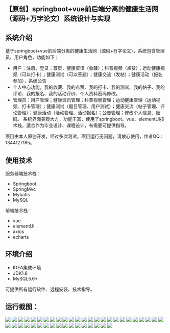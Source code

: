 ## 【原创】springboot+vue前后端分离的健康生活网（源码+万字论文）系统设计与实现

## 系统介绍

基于springboot+vue前后端分离的健康生活网（源码+万字论文），系统包含管理员、用户角色，功能如下：
- 用户：注册、登录；首页，健康资讯（收藏）；科普视频（点赞）；运动健康视频（可以打卡）；健康测试（可以答题）；健康交流（发帖）；健康活动（报名参加），系统公告
- 个人中心功能，我的收藏、我的点赞、我的打卡、我的测试、我的帖子、我的评论、我的报名、我的活动评价、个人资料密码修改。
- 管理员：用户管理；健康资讯管理；科普视频管理；运动健康管理（运动视频、打卡管理）；健康测试（题目管理、用户测试）；健康交流（帖子管理、评论管理）；健康活动（活动管理、活动报名）；公告管理；修改个人信息、密码。
系统界面美观大方，功能丰富，使用了springboot、vue、elementUi技术栈，适合作为毕业设计、课程设计，有需要可提供指导。

项目由本人原创开发，经过多次测试，项目运行无问题，请放心使用，作者QQ：1344127185。

## 使用技术

服务器端技术栈：

- Springboot
- SpringMvc
- Mybatis
- MySQL

前端技术栈：

- vue
- elementUI
- axios
- echarts

## 环境介绍

- IDEA集成环境
- JDK1.8
- MySQL5.6+

可提供所有运行软件、远程安装、技术指导。

## 运行截图：
![](https://github.com/itcoderyhl/sport-health-back/blob/main/images/1.png)
![](https://github.com/itcoderyhl/sport-health-back/blob/main/images/2.png)
![](https://github.com/itcoderyhl/sport-health-back/blob/main/images/3.png)
![](https://github.com/itcoderyhl/sport-health-back/blob/main/images/4.png)
![](https://github.com/itcoderyhl/sport-health-back/blob/main/images/5.png)
![](https://github.com/itcoderyhl/sport-health-back/blob/main/images/6.png)
![](https://github.com/itcoderyhl/sport-health-back/blob/main/images/7.png)
![](https://github.com/itcoderyhl/sport-health-back/blob/main/images/8.png)
![](https://github.com/itcoderyhl/sport-health-back/blob/main/images/9.png)
![](https://github.com/itcoderyhl/sport-health-back/blob/main/images/10.png)
![](https://github.com/itcoderyhl/sport-health-back/blob/main/images/11.png)
![](https://github.com/itcoderyhl/sport-health-back/blob/main/images/12.png)
![](https://github.com/itcoderyhl/sport-health-back/blob/main/images/13.png)
![](https://github.com/itcoderyhl/sport-health-back/blob/main/images/14.png)
![](https://github.com/itcoderyhl/sport-health-back/blob/main/images/15.png)
![](https://github.com/itcoderyhl/sport-health-back/blob/main/images/16.png)
![](https://github.com/itcoderyhl/sport-health-back/blob/main/images/17.png)
![](https://github.com/itcoderyhl/sport-health-back/blob/main/images/18.png)
![](https://github.com/itcoderyhl/sport-health-back/blob/main/images/19.png)
![](https://github.com/itcoderyhl/sport-health-back/blob/main/images/20.png)
![](https://github.com/itcoderyhl/sport-health-back/blob/main/images/21.png)
![](https://github.com/itcoderyhl/sport-health-back/blob/main/images/22.png)
![](https://github.com/itcoderyhl/sport-health-back/blob/main/images/23.png)
![](https://github.com/itcoderyhl/sport-health-back/blob/main/images/24.png)
![](https://github.com/itcoderyhl/sport-health-back/blob/main/images/25.png)
![](https://github.com/itcoderyhl/sport-health-back/blob/main/images/26.png)
![](https://github.com/itcoderyhl/sport-health-back/blob/main/images/27.png)
![](https://github.com/itcoderyhl/sport-health-back/blob/main/images/28.png)
![](https://github.com/itcoderyhl/sport-health-back/blob/main/images/29.png)
![](https://github.com/itcoderyhl/sport-health-back/blob/main/images/30.png)
![](https://github.com/itcoderyhl/sport-health-back/blob/main/images/31.png)
![](https://github.com/itcoderyhl/sport-health-back/blob/main/images/32.png)
![](https://github.com/itcoderyhl/sport-health-back/blob/main/images/33.png)
![](https://github.com/itcoderyhl/sport-health-back/blob/main/images/34.png)
![](https://github.com/itcoderyhl/sport-health-back/blob/main/images/35.png)
![](https://github.com/itcoderyhl/sport-health-back/blob/main/images/36.png)
![](https://github.com/itcoderyhl/sport-health-back/blob/main/images/37.png)
![](https://github.com/itcoderyhl/sport-health-back/blob/main/images/38.png)
![](https://github.com/itcoderyhl/sport-health-back/blob/main/images/39.png)
![](https://github.com/itcoderyhl/sport-health-back/blob/main/images/40.png)
![](https://github.com/itcoderyhl/sport-health-back/blob/main/images/41.png)
![](https://github.com/itcoderyhl/sport-health-back/blob/main/images/42.png)

